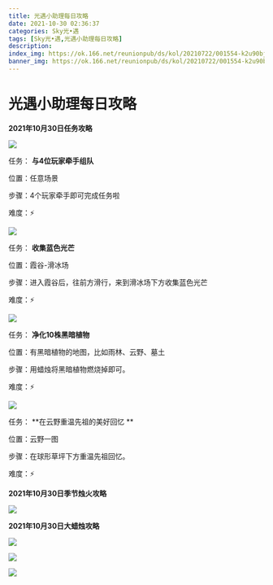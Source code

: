 ```yaml
---
title: 光遇小助理每日攻略
date: 2021-10-30 02:36:37
categories: Sky光•遇
tags: [Sky光•遇,光遇小助理每日攻略]
description: 
index_img: https://ok.166.net/reunionpub/ds/kol/20210722/001554-k2u90bj7ay.png?imageView&thumbnail=600x0&type=jpg
banner_img: https://ok.166.net/reunionpub/ds/kol/20210722/001554-k2u90bj7ay.png?imageView&thumbnail=600x0&type=jpg
---
```

# 光遇小助理每日攻略
  

**2021年10月30日任务攻略**

![](https://ok.166.net/reunionpub/ds/kol/20211030/010234-cs4bt6amhz.png)

任务： **与4位玩家牵手组队**

位置：任意场景

步骤：4个玩家牵手即可完成任务啦

难度：⚡

![](https://ok.166.net/reunionpub/ds/kol/20211030/010315-6faqs0g1kc.png)

任务： **收集蓝色光芒**

位置：霞谷-滑冰场

步骤：进入霞谷后，往前方滑行，来到滑冰场下方收集蓝色光芒

难度：⚡

![](https://ok.166.net/reunionpub/ds/kol/20211030/010401-jo1swhmd7i.png)

任务： **净化10株黑暗植物**

位置：有黑暗植物的地图，比如雨林、云野、墓土

步骤：用蜡烛将黑暗植物燃烧掉即可。

难度：⚡

![](https://ok.166.net/reunionpub/ds/kol/20211030/010514-lajyinkzqg.png)

任务： **在云野重温先祖的美好回忆  **

位置：云野一图

步骤：在球形草坪下方重温先祖回忆。

难度：⚡

 **2021年10月30日季节烛火攻略**

![](https://ok.166.net/reunionpub/ds/kol/20211030/010626-gnol1ebijy.png)

  

 **2021年10月30日大蜡烛攻略**

![](https://ok.166.net/reunionpub/ds/kol/20211030/011020-8m0wk7shqv.png)

![](https://ok.166.net/reunionpub/ds/kol/20211030/011102-58b4rtf3kj.png)

![](https://ok.166.net/reunionpub/ds/kol/20211030/011206-vk8cdezt2b.png)


